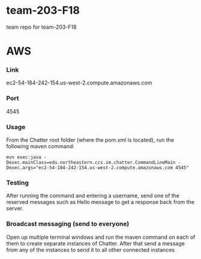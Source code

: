 # team-203-F18
team repo for team-203-F18

# AWS
### Link
ec2-54-184-242-154.us-west-2.compute.amazonaws.com
### Port
4545
### Usage
From the Chatter root folder (where the pom.xml is located), run the following maven command:

`mvn exec:java -Dexec.mainClass=edu.northeastern.ccs.im.chatter.CommandLineMain -Dexec.args="ec2-54-184-242-154.us-west-2.compute.amazonaws.com 4545"`

### Testing
After running the command and entering a username, send one of the reserved messages such as Hello message to get a response back from the server.

### Broadcast messaging (send to everyone)
Open up multiple terminal windows and run the maven command on each of them to create separate instances of Chatter. After that send a message from any of the instances to send it to all other connected instances
